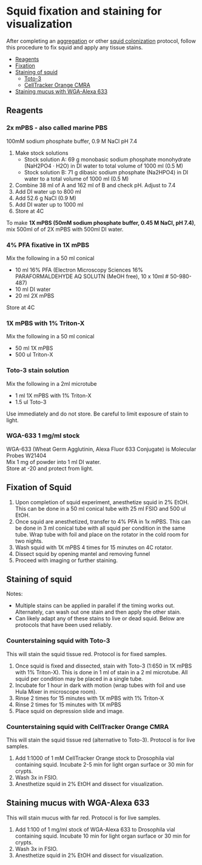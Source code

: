 # Squid fixation and staining for visualization

After completing an [aggregation](squid-colonization-aggregates.md) or other [squid colonization](squid-colonization.md) protocol, follow this procedure to fix squid and apply any tissue stains.

- [Reagents](#reagents)
- [Fixation](#fixation-of-squid)
- [Staining of squid](#staining-of-squid)
  - [Toto-3](#counterstaining-squid-with-Toto-3)
  - [CellTracker Orange CMRA](#counterstaining-squid-with-celltracker-orange-cmra)
- [Staining mucus with WGA-Alexa 633](#staining-mucus-with-wga-alexa-633)


## Reagents

### 2x mPBS - also called marine PBS
100mM sodium phosphate buffer, 0.9 M NaCl  pH 7.4
1. Make stock solutions
    - Stock solution A: 69 g monobasic sodium phosphate monohydrate (NaH2PO4 · H2O) in DI water to total volume of 1000 ml (0.5 M)
    - Stock solution B: 71 g dibasic sodium phosphate (Na2HPO4) in DI water to a total volume of 1000 ml (0.5 M)
1. Combine 38 ml of A and 162 ml of B and check pH. Adjust to 7.4
1. Add DI water up to 800 ml
1. Add 52.6 g NaCl (0.9 M)
1. Add DI water up to 1000 ml
1. Store at 4C

To make **1X mPBS (50mM sodium phosphate buffer, 0.45 M NaCl, pH 7.4)**, mix 500ml of of 2X mPBS with 500ml DI water.

### 4% PFA fixative in 1X mPBS
Mix the following in a 50 ml conical
  - 10 ml 16% PFA (Electron Microscopy Sciences 16% PARAFORMALDEHYDE AQ SOLUTN (MeOH free), 10 x 10ml #	50-980-487)
  - 10 ml DI water
  - 20 ml 2X mPBS  

Store at 4C

### 1X mPBS with 1% Triton-X
Mix the following in a 50 ml conical
  - 50 ml 1X mPBS
  - 500 ul Triton-X

### Toto-3 stain solution
Mix the following in a 2ml microtube
  - 1 ml 1X mPBS with 1% Triton-X
  - 1.5 ul Toto-3  

Use immediately and do not store. Be careful to limit exposure of stain to light.

### WGA-633 1 mg/ml stock
WGA-633 (Wheat Germ Agglutinin, Alexa Fluor 633 Conjugate) is Molecular Probes W21404  
Mix 1 mg of powder into 1 ml DI water.  
Store at -20 and protect from light.  

## Fixation of Squid

1. Upon completion of squid experiment, anesthetize squid in 2% EtOH. This can be done in a 50 ml conical tube with 25 ml FSIO and 500 ul EtOH.
1. Once squid are anesthetized, transfer to 4% PFA in 1x mPBS. This can be done in 3 ml conical tube with all squid per condition in the same tube. Wrap tube with foil and place on the rotator in the cold room for two nights.
1. Wash squid with 1X mPBS 4 times for 15 minutes on 4C rotator.
1. Dissect squid by opening mantel and removing funnel
1. Proceed with imaging or further staining.

## Staining of squid

Notes:
- Multiple stains can be applied in parallel if the timing works out. Alternately, can wash out one stain and then apply the other stain.
- Can likely adapt any of these stains to live or dead squid. Below are protocols that have been used reliably.


### Counterstaining squid with Toto-3

This will stain the squid tissue red. Protocol is for fixed samples.

1. Once squid is fixed and dissected, stain with Toto-3 (1:650 in 1X mPBS with 1% Triton-X). This is done in 1 ml of stain in a 2 ml microtube. All squid per condition may be placed in a single tube.
1. Incubate for 1 hour in dark with motion (wrap tubes with foil and use Hula Mixer in microscope room).
1. Rinse 2 times for 15 minutes with 1X mPBS with 1% Triton-X
1. Rinse 2 times for 15 minutes with 1X mPBS
1. Place squid on depression slide and image.

### Counterstaining squid with CellTracker Orange CMRA

This will stain the squid tissue red (alternative to Toto-3). Protocol is for live samples.

1. Add 1:1000 of 1 mM CellTracker Orange stock to Drosophila vial containing squid. Incubate 2-5 min for light organ surface or 30 min for crypts.
1. Wash 3x in FSIO.
1. Anesthetize squid in 2% EtOH and dissect for visualization.


## Staining mucus with WGA-Alexa 633

This will stain mucus with far red. Protocol is for live samples.

1. Add 1:100 of 1 mg/ml stock of WGA-Alexa 633 to Drosophila vial containing squid. Incubate 10 min for light organ surface or 30 min for crypts.
1. Wash 3x in FSIO.
1. Anesthetize squid in 2% EtOH and dissect for visualization.
